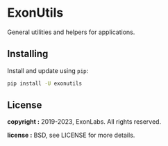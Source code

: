# ExonUtils #

General utilities and helpers for applications.


## Installing ##

Install and update using `pip`:

```bash
pip install -U exonutils
```

## License ##

**copyright :**  2019-2023, ExonLabs. All rights reserved.

**license :**  BSD, see LICENSE for more details.
